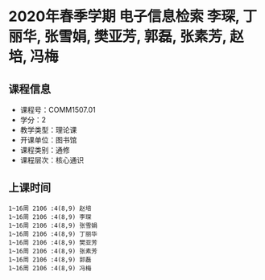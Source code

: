 # 2020年春季学期 电子信息检索 李琛, 丁丽华, 张雪娟, 樊亚芳, 郭磊, 张素芳, 赵培, 冯梅






## 课程信息

- 课程号：COMM1507.01
- 学分：2
- 教学类型：理论课
- 开课单位：图书馆
- 课程类别：通修
- 课程层次：核心通识

## 上课时间

```
1~16周 2106 :4(8,9) 赵培
1~16周 2106 :4(8,9) 李琛
1~16周 2106 :4(8,9) 张雪娟
1~16周 2106 :4(8,9) 丁丽华
1~16周 2106 :4(8,9) 樊亚芳
1~16周 2106 :4(8,9) 张素芳
1~16周 2106 :4(8,9) 郭磊
1~16周 2106 :4(8,9) 冯梅
```

